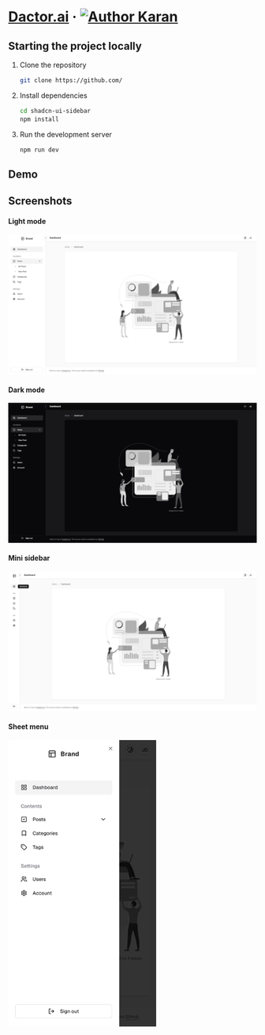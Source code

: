 # [Dactor.ai]() &middot; [![Author Karan](https://img.shields.io/badge/Author-Karan-%3C%3E)](https://github.com/KaranGulve4342)


## Starting the project locally

1. Clone the repository

   ```bash
   git clone https://github.com/
   ```

2. Install dependencies

   ```bash
   cd shadcn-ui-sidebar
   npm install
   ```

3. Run the development server

   ```bash
   npm run dev
   ```

## Demo

## Screenshots

#### Light mode

![Light mode](/screenshots/screenshot-1.png)

#### Dark mode

![Dark mode](/screenshots/screenshot-2.png)

#### Mini sidebar

![Mini sidebar](/screenshots/screenshot-3.png)

#### Sheet menu

<img src="/screenshots/screenshot-4.png" width="300">
